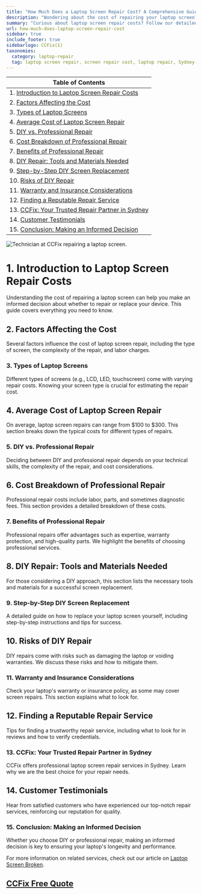 ```yaml
---
title: "How Much Does a Laptop Screen Repair Cost? A Comprehensive Guide by CCFix"
description: "Wondering about the cost of repairing your laptop screen? Follow our detailed guide to understand the factors affecting the repair cost. Visit CCFix in Sydney for professional assistance or get a free quote online!"
summary: "Curious about laptop screen repair costs? Follow our detailed guide to understand the factors affecting the price. Visit CCFix in Sydney for professional assistance or get a free quote online!"
url: how-much-does-laptop-screen-repair-cost
sidebar: true
include_footer: true
sidebarlogo: CCFix(1)
taxonomies:
  category: laptop-repair
  tag: laptop screen repair, screen repair cost, laptop repair, Sydney
---
```


| **Table of Contents**                                               |
|---------------------------------------------------------------------|
| 1. [Introduction to Laptop Screen Repair Costs](#1-introduction-to-laptop-screen-repair-costs) |
| 2. [Factors Affecting the Cost](#2-factors-affecting-the-cost) |
| 3. [Types of Laptop Screens](#3-types-of-laptop-screens) |
| 4. [Average Cost of Laptop Screen Repair](#4-average-cost-of-laptop-screen-repair) |
| 5. [DIY vs. Professional Repair](#5-diy-vs-professional-repair) |
| 6. [Cost Breakdown of Professional Repair](#6-cost-breakdown-of-professional-repair) |
| 7. [Benefits of Professional Repair](#7-benefits-of-professional-repair) |
| 8. [DIY Repair: Tools and Materials Needed](#8-diy-repair-tools-and-materials-needed) |
| 9. [Step-by-Step DIY Screen Replacement](#9-step-by-step-diy-screen-replacement) |
| 10. [Risks of DIY Repair](#10-risks-of-diy-repair) |
| 11. [Warranty and Insurance Considerations](#11-warranty-and-insurance-considerations) |
| 12. [Finding a Reputable Repair Service](#12-finding-a-reputable-repair-service) |
| 13. [CCFix: Your Trusted Repair Partner in Sydney](#13-ccfix-your-trusted-repair-partner-in-sydney) |
| 14. [Customer Testimonials](#14-customer-testimonials) |
| 15. [Conclusion: Making an Informed Decision](#15-conclusion-making-an-informed-decision) |

![Technician at CCFix repairing a laptop screen.](/images/ccfix-laptop-screen-repair.webp "CCFix technician repairing a laptop screen, showcasing expert repair services in a professional environment.")

# **1. Introduction to Laptop Screen Repair Costs**
Understanding the cost of repairing a laptop screen can help you make an informed decision about whether to repair or replace your device. This guide covers everything you need to know.

## **2. Factors Affecting the Cost**
Several factors influence the cost of laptop screen repair, including the type of screen, the complexity of the repair, and labor charges.

### **3. Types of Laptop Screens**
Different types of screens (e.g., LCD, LED, touchscreen) come with varying repair costs. Knowing your screen type is crucial for estimating the repair cost.

## **4. Average Cost of Laptop Screen Repair**
On average, laptop screen repairs can range from $100 to $300. This section breaks down the typical costs for different types of repairs.

### **5. DIY vs. Professional Repair**
Deciding between DIY and professional repair depends on your technical skills, the complexity of the repair, and cost considerations.

## **6. Cost Breakdown of Professional Repair**
Professional repair costs include labor, parts, and sometimes diagnostic fees. This section provides a detailed breakdown of these costs.

### **7. Benefits of Professional Repair**
Professional repairs offer advantages such as expertise, warranty protection, and high-quality parts. We highlight the benefits of choosing professional services.

## **8. DIY Repair: Tools and Materials Needed**
For those considering a DIY approach, this section lists the necessary tools and materials for a successful screen replacement.

### **9. Step-by-Step DIY Screen Replacement**
A detailed guide on how to replace your laptop screen yourself, including step-by-step instructions and tips for success.

## **10. Risks of DIY Repair**
DIY repairs come with risks such as damaging the laptop or voiding warranties. We discuss these risks and how to mitigate them.

### **11. Warranty and Insurance Considerations**
Check your laptop's warranty or insurance policy, as some may cover screen repairs. This section explains what to look for.

## **12. Finding a Reputable Repair Service**
Tips for finding a trustworthy repair service, including what to look for in reviews and how to verify credentials.

### **13. CCFix: Your Trusted Repair Partner in Sydney**
CCFix offers professional laptop screen repair services in Sydney. Learn why we are the best choice for your repair needs.

## **14. Customer Testimonials**
Hear from satisfied customers who have experienced our top-notch repair services, reinforcing our reputation for quality.

### **15. Conclusion: Making an Informed Decision**
Whether you choose DIY or professional repair, making an informed decision is key to ensuring your laptop's longevity and performance.


For more information on related services, check out our article on [Laptop Screen Broken](https://ccfix.com.au/laptop-screen-broken).

 ## [CCFix Free Quote](https://form.jotform.com/241402975332857)
